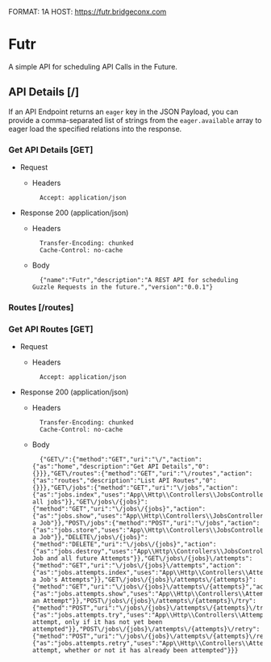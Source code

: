 FORMAT: 1A
HOST: https://futr.bridgeconx.com

# Futr

A simple API for scheduling API Calls in the Future.

## API Details [/]

If an API Endpoint returns an `eager` key in the JSON Payload, you can provide a comma-separated list of strings from the `eager.available` array to eager load the specified relations into the response.

### Get API Details [GET]

-   Request

    -   Headers

              Accept: application/json

-   Response 200 (application/json)

    -   Headers

              Transfer-Encoding: chunked
              Cache-Control: no-cache

    -   Body

              {"name":"Futr","description":"A REST API for scheduling Guzzle Requests in the future.","version":"0.0.1"}

### Routes [/routes]

### Get API Routes [GET]

-   Request

    -   Headers

              Accept: application/json

-   Response 200 (application/json)

    -   Headers

              Transfer-Encoding: chunked
              Cache-Control: no-cache

    -   Body

              {"GET\/":{"method":"GET","uri":"\/","action":{"as":"home","description":"Get API Details","0":{}}},"GET\/routes":{"method":"GET","uri":"\/routes","action":{"as":"routes","description":"List API Routes","0":{}}},"GET\/jobs":{"method":"GET","uri":"\/jobs","action":{"as":"jobs.index","uses":"App\\Http\\Controllers\\JobsController@index","description":"List all jobs"}},"GET\/jobs\/{jobs}":{"method":"GET","uri":"\/jobs\/{jobs}","action":{"as":"jobs.show","uses":"App\\Http\\Controllers\\JobsController@show","description":"Show a Job"}},"POST\/jobs":{"method":"POST","uri":"\/jobs","action":{"as":"jobs.store","uses":"App\\Http\\Controllers\\JobsController@store","description":"Create a Job"}},"DELETE\/jobs\/{jobs}":{"method":"DELETE","uri":"\/jobs\/{jobs}","action":{"as":"jobs.destroy","uses":"App\\Http\\Controllers\\JobsController@destroy","description":"Cancells Job and all future Attempts"}},"GET\/jobs\/{jobs}\/attempts":{"method":"GET","uri":"\/jobs\/{jobs}\/attempts","action":{"as":"jobs.attempts.index","uses":"App\\Http\\Controllers\\AttemptsController@index","description":"Show a Job's Attempts"}},"GET\/jobs\/{jobs}\/attempts\/{attempts}":{"method":"GET","uri":"\/jobs\/{jobs}\/attempts\/{attempts}","action":{"as":"jobs.attempts.show","uses":"App\\Http\\Controllers\\AttemptsController@show","description":"Show an Attempt"}},"POST\/jobs\/{jobs}\/attempts\/{attempts}\/try":{"method":"POST","uri":"\/jobs\/{jobs}\/attempts\/{attempts}\/try","action":{"as":"jobs.attempts.try","uses":"App\\Http\\Controllers\\AttemptsController@tryAttempt","description":"Execute attempt, only if it has not yet been attempted"}},"POST\/jobs\/{jobs}\/attempts\/{attempts}\/retry":{"method":"POST","uri":"\/jobs\/{jobs}\/attempts\/{attempts}\/retry","action":{"as":"jobs.attempts.retry","uses":"App\\Http\\Controllers\\AttemptsController@retryAttempt","description":"Execute attempt, whether or not it has already been attempted"}}}
